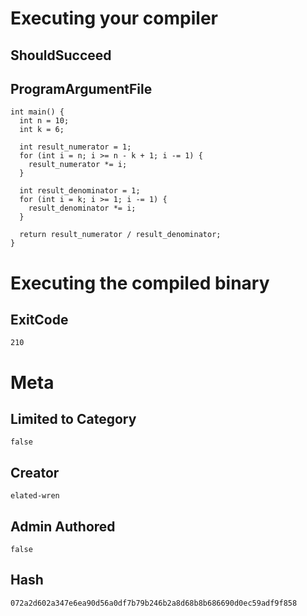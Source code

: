 # Executing your compiler

## ShouldSucceed

## ProgramArgumentFile

```
int main() {
  int n = 10;
  int k = 6;

  int result_numerator = 1;
  for (int i = n; i >= n - k + 1; i -= 1) {
    result_numerator *= i;
  }

  int result_denominator = 1;
  for (int i = k; i >= 1; i -= 1) {
    result_denominator *= i;
  }

  return result_numerator / result_denominator;
}
```

# Executing the compiled binary

## ExitCode

```
210
```

# Meta

## Limited to Category

```
false
```

## Creator

```
elated-wren
```

## Admin Authored

```
false
```

## Hash

```
072a2d602a347e6ea90d56a0df7b79b246b2a8d68b8b686690d0ec59adf9f858
```
